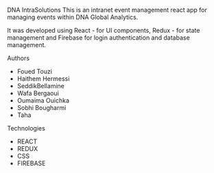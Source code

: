 DNA IntraSolutions
This is an intranet event management react app for managing events within DNA Global Analytics.

It was developed using React - for UI components, Redux - for state management and Firebase for login authentication and database management.

Authors

- Foued Touzi
- Haithem Hermessi
- SeddikBellamine
- Wafa Bergaoui
- Oumaima Ouichka
- Sobhi Bougharmi
- Taha

Technologies

- REACT
- REDUX
- CSS
- FIREBASE
